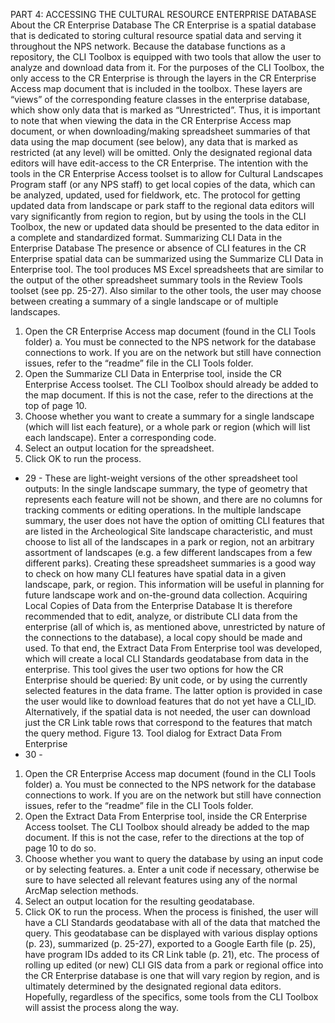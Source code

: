 PART 4: ACCESSING THE CULTURAL RESOURCE ENTERPRISE DATABASE
About the CR Enterprise Database
The CR Enterprise is a spatial database that is dedicated to storing cultural resource spatial data and serving it throughout the NPS network. Because the database functions as a repository, the CLI Toolbox is equipped with two tools that allow the user to analyze and download data from it. For the purposes of the CLI Toolbox, the only access to the CR Enterprise is through the layers in the CR Enterprise Access map document that is included in the toolbox. These layers are “views” of the corresponding feature classes in the enterprise database, which show only data that is marked as “Unrestricted”. Thus, it is important to note that when viewing the data in the CR Enterprise Access map document, or when downloading/making spreadsheet summaries of that data using the map document (see below), any data that is marked as restricted (at any level) will be omitted.
Only the designated regional data editors will have edit-access to the CR Enterprise. The intention with the tools in the CR Enterprise Access toolset is to allow for Cultural Landscapes Program staff (or any NPS staff) to get local copies of the data, which can be analyzed, updated, used for fieldwork, etc. The protocol for getting updated data from landscape or park staff to the regional data editors will vary significantly from region to region, but by using the tools in the CLI Toolbox, the new or updated data should be presented to the data editor in a complete and standardized format.
Summarizing CLI Data in the Enterprise Database
The presence or absence of CLI features in the CR Enterprise spatial data can be summarized using the Summarize CLI Data in Enterprise tool. The tool produces MS Excel spreadsheets that are similar to the output of the other spreadsheet summary tools in the Review Tools toolset (see pp. 25-27). Also similar to the other tools, the user may choose between creating a summary of a single landscape or of multiple landscapes.
1. Open the CR Enterprise Access map document (found in the CLI Tools folder)
a. You must be connected to the NPS network for the database connections to work. If you are on the network but still have connection issues, refer to the “readme” file in the CLI Tools folder.
2. Open the Summarize CLI Data in Enterprise tool, inside the CR Enterprise Access toolset. The CLI Toolbox should already be added to the map document. If this is not the case, refer to the directions at the top of page 10.
3. Choose whether you want to create a summary for a single landscape (which will list each feature), or a whole park or region (which will list each landscape). Enter a corresponding code.
4. Select an output location for the spreadsheet.
5. Click OK to run the process.
- 29 -
These are light-weight versions of the other spreadsheet tool outputs: In the single landscape summary, the type of geometry that represents each feature will not be shown, and there are no columns for tracking comments or editing operations. In the multiple landscape summary, the user does not have the option of omitting CLI features that are listed in the Archeological Site landscape characteristic, and must choose to list all of the landscapes in a park or region, not an arbitrary assortment of landscapes (e.g. a few different landscapes from a few different parks).
Creating these spreadsheet summaries is a good way to check on how many CLI features have spatial data in a given landscape, park, or region. This information will be useful in planning for future landscape work and on-the-ground data collection.
Acquiring Local Copies of Data from the Enterprise Database
It is therefore recommended that to edit, analyze, or distribute CLI data from the enterprise (all of which is, as mentioned above, unrestricted by nature of the connections to the database), a local copy should be made and used. To that end, the Extract Data From Enterprise tool was developed, which will create a local CLI Standards geodatabase from data in the enterprise. This tool gives the user two options for how the CR Enterprise should be queried: By unit code, or by using the currently selected features in the data frame. The latter option is provided in case the user would like to download features that do not yet have a CLI_ID. Alternatively, if the spatial data is not needed, the user can download just the CR Link table rows that correspond to the features that match the query method.
Figure 13. Tool dialog for Extract Data From Enterprise
- 30 -
1. Open the CR Enterprise Access map document (found in the CLI Tools folder)
a. You must be connected to the NPS network for the database connections to work. If you are on the network but still have connection issues, refer to the “readme” file in the CLI Tools folder.
2. Open the Extract Data From Enterprise tool, inside the CR Enterprise Access toolset. The CLI Toolbox should already be added to the map document. If this is not the case, refer to the directions at the top of page 10 to do so.
3. Choose whether you want to query the database by using an input code or by selecting features.
a. Enter a unit code if necessary, otherwise be sure to have selected all relevant features using any of the normal ArcMap selection methods.
4. Select an output location for the resulting geodatabase.
5. Click OK to run the process.
When the process is finished, the user will have a CLI Standards geodatabase with all of the data that matched the query. This geodatabase can be displayed with various display options (p. 23), summarized (p. 25-27), exported to a Google Earth file (p. 25), have program IDs added to its CR Link table (p. 21), etc. The process of rolling up edited (or new) CLI GIS data from a park or regional office into the CR Enterprise database is one that will vary region by region, and is ultimately determined by the designated regional data editors. Hopefully, regardless of the specifics, some tools from the CLI Toolbox will assist the process along the way.